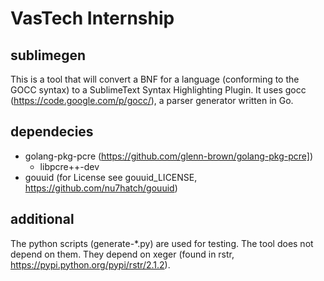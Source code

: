 VasTech Internship
====================

sublimegen
---------------

This is a tool that will convert a BNF for a language (conforming to the GOCC syntax) to a
SublimeText Syntax Highlighting Plugin. It uses gocc (https://code.google.com/p/gocc/), a parser generator written in Go.


dependecies
---------------

- golang-pkg-pcre (https://github.com/glenn-brown/golang-pkg-pcre])
    - libpcre++-dev
- gouuid (for License see gouuid_LICENSE, https://github.com/nu7hatch/gouuid)


additional
---------------

The python scripts (generate-*.py) are used for testing. The tool does not depend on them.
They depend on xeger (found in rstr, https://pypi.python.org/pypi/rstr/2.1.2).